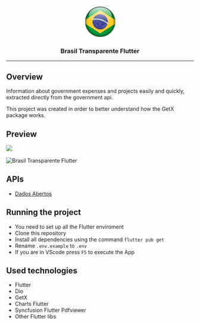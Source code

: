 <p align="center">
  <img alt="Brasil Transparente Flutter" src="./icon.png" height="85" width="85" />
  <h3 align="center">Brasil Transparente Flutter</h3>
</p>

---

## Overview

Information about government expenses and projects easily and quickly, extracted directly from the government api.

This project was created in order to better understand how the GetX package works.

## Preview

<img src="#" height="500">

![Brasil Transparente Flutter]()

## APIs

- [Dados Abertos](https://dadosabertos.camara.leg.br/)

## Running the project

- You need to set up all the Flutter enviroment
- Clone this repository
- Install all dependencies using the command `flutter pub get`
- Rename `.env.example` to `.env`
- If you are in VScode press `F5` to execute the App

## Used technologies

- Flutter
- Dio
- GetX
- Charts Flutter
- Syncfusion Flutter Pdfviewer
- Other Flutter libs